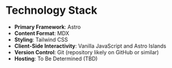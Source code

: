 # Technology Stack

- **Primary Framework**: Astro
- **Content Format**: MDX
- **Styling**: Tailwind CSS
- **Client-Side Interactivity**: Vanilla JavaScript and Astro Islands
- **Version Control**: Git (repository likely on GitHub or similar)
- **Hosting**: To Be Determined (TBD)
